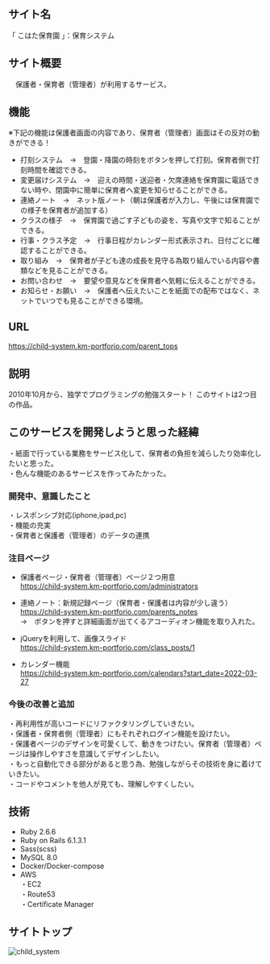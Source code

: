 ## サイト名
「 こはた保育園 」：保育システム

## サイト概要
　保護者・保育者（管理者）が利用するサービス。
 
## 機能
※下記の機能は保護者画面の内容であり、保育者（管理者）画面はその反対の動きができる！

* 打刻システム　→　登園・降園の時刻をボタンを押して打刻。保育者側で打刻時間を確認できる。
* 変更届けシステム　→　迎えの時間・送迎者・欠席連絡を保育園に電話できない時や、閉園中に簡単に保育者へ変更を知らせることができる。
* 連絡ノート　→　ネット版ノート（朝は保護者が入力し、午後には保育園での様子を保育者が追加する）
* クラスの様子　→　保育園で過ごす子どもの姿を、写真や文字で知ることができる。
* 行事・クラス予定　→　行事日程がカレンダー形式表示され、日付ごとに確認することができる。
* 取り組み　→　保育者が子ども達の成長を見守る為取り組んでいる内容や書類などを見ることができる。
* お問い合わせ　→　要望や意見などを保育者へ気軽に伝えることができる。
* お知らせ・お願い　→　保護者へ伝えたいことを紙面での配布ではなく、ネットでいつでも見ることができる環境。

## URL
https://child-system.km-portforio.com/parent_tops

## 説明
2010年10月から、独学でプログラミングの勉強スタート！
このサイトは2つ目の作品。

## このサービスを開発しようと思った経緯
・紙面で行っている業務をサービス化して、保育者の負担を減らしたり効率化したいと思った。  
・色んな機能のあるサービスを作ってみたかった。  

### 開発中、意識したこと
・レスポンシブ対応(iphone,ipad,pc)  
・機能の充実  
・保育者と保護者（管理者）のデータの連携  

### 注目ページ
* 保護者ページ・保育者（管理者）ページ２つ用意    
https://child-system.km-portforio.com/administrators

* 連絡ノート：新規記録ページ（保育者・保護者は内容が少し違う）  
https://child-system.km-portforio.com/parents_notes    
→　ボタンを押すと詳細画面が出てくるアコーディオン機能を取り入れた。

* jQueryを利用して、画像スライド     
https://child-system.km-portforio.com/class_posts/1  

* カレンダー機能  
https://child-system.km-portforio.com/calendars?start_date=2022-03-27  

### 今後の改善と追加
・再利用性が高いコードにリファクタリングしていきたい。  
・保護者・保育者側（管理者）にもそれぞれログイン機能を設けたい。  
・保護者ページのデザインを可愛くして、動きをつけたい。保育者（管理者）ページは操作しやすさを意識してデザインしたい。  
・もっと自動化できる部分があると思う為、勉強しながらその技術を身に着けていきたい。  
・コードやコメントを他人が見ても、理解しやすくしたい。  

## 技術

* Ruby 2.6.6
* Ruby on Rails 6.1.3.1
* Sass(scss)
* MySQL  8.0
* Docker/Docker-compose 
* AWS  
・EC2  
・Route53  
・Certificate Manager

## サイトトップ
![child_system](https://user-images.githubusercontent.com/76243106/165857243-7a535b17-7226-4cee-abf9-589d96960614.png)

